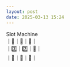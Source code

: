 ```yaml
---
layout: post
date: 2025-03-13 15:24
---
```


Slot Machine<br />
｜🍇｜💎｜🍇｜<br />
｜7️⃣｜7️⃣｜🤡｜<br />
｜🤡｜🍇｜🔔｜<br />

